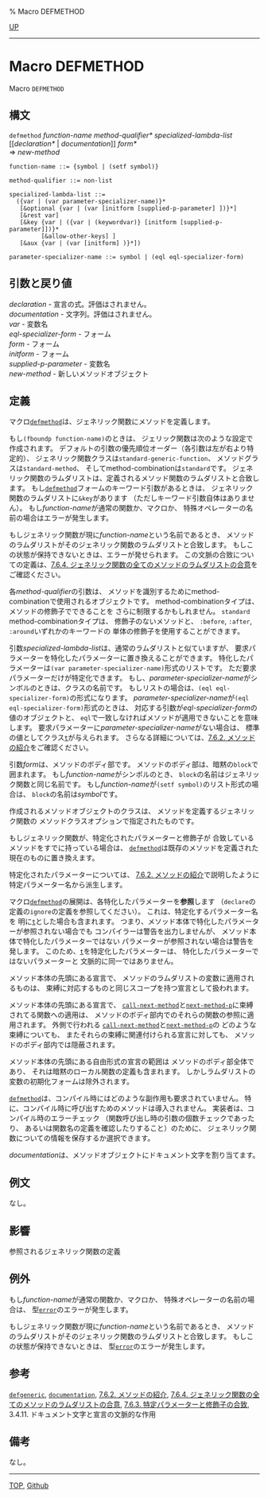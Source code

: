 % Macro DEFMETHOD

[UP](7.7.html)  

---

# Macro DEFMETHOD


Macro `DEFMETHOD`


## 構文

`defmethod` *function-name* *method-qualifier\**
 *specialized-lambda-list* [[*declaration\** | *documentation*]] *form\**  
=> *new-method*

```
function-name ::= {symbol | (setf symbol)}

method-qualifier ::= non-list

specialized-lambda-list ::=
  ({var | (var parameter-specializer-name)}*
   [&optional {var | (var [initform [supplied-p-parameter] ])}*]
   [&rest var]
   [&key {var | ({var | (keywordvar)} [initform [supplied-p-parameter]])}*
         [&allow-other-keys] ]
   [&aux {var | (var [initform] )}*])

parameter-specializer-name ::= symbol | (eql eql-specializer-form)
```


## 引数と戻り値

*declaration* - 宣言の式。評価はされません。  
*documentation* - 文字列。評価はされません。  
*var* - 変数名  
*eql-specializer-form* - フォーム  
*form* - フォーム  
*initform* - フォーム  
*supplied-p-parameter* - 変数名  
*new-method* - 新しいメソッドオブジェクト  


## 定義

マクロ[`defmethod`](7.7.defmethod.html)は、ジェネリック関数にメソッドを定義します。

もし`(fboundp function-name)`のときは、
ジェリック関数は次のような設定で作成されます。
デフォルトの引数の優先順位オーダー（各引数は左が右より特定的）、
ジェネリック関数クラスは`standard-generic-function`、
メソッドグラスは`standard-method`、
そしてmethod-combinationは`standard`です。
ジェネリック関数のラムダリストは、定義されるメソッド関数のラムダリストと合致します。
もし[`defmethod`](7.7.defmethod.html)フォームのキーワード引数があるときは、
ジェネリック関数のラムダリストに`&key`があります
（ただしキーワード引数自体はありません）。
もし*function-name*が通常の関数か、マクロか、
特殊オペレーターの名前の場合はエラーが発生します。

もしジェネリック関数が現に*function-name*という名前であるとき、
メソッドのラムダリストがそのジェネリック関数のラムダリストと合致します。
もしこの状態が保持できないときは、エラーが発せられます。
この文脈の合致についての定義は、[7.6.4. ジェネリック関数の全てのメソッドのラムダリストの合意](7.6.4.html)をご確認ください。

各*method-qualifier*の引数は、
メソッドを識別するためにmethod-combinationで使用されるオブジェクトです。
method-combinationタイプは、メソッドの修飾子でできることを
さらに制限するかもしれません。
`standard` method-combinationタイプは、
修飾子のないメソッドと、
`:before`, `:after`, `:around`いずれかのキーワードの
単体の修飾子を使用することができます。

引数*specialized-lambda-list*は、通常のラムダリストと似ていますが、
要求パラメーターを特化したパラメーターに置き換えることができます。
特化したパラメーターは`(var parameter-specializer-name)`形式のリストです。
ただ要求パラメーターだけが特定化できます。
もし、*parameter-specializer-name*がシンボルのときは、クラスの名前です。
もしリストの場合は、`(eql eql-specializer-form)`の形式になります。
*parameter-specializer-name*が`(eql eql-specializer-form)`形式のときは、
対応する引数が*eql-specializer-form*の値のオブジェクトと、
`eql`で一致しなければメソッドが適用できないことを意味します。
要求パラメーターに*parameter-specializer-name*がない場合は、
標準の値としてクラス[`t`](4.4.t-system-class.html)が与えられます。
さらなる詳細については、[7.6.2. メソッドの紹介](7.6.2.html)をご確認ください。

引数*form*は、メソッドのボディ部です。
メソッドのボディ部は、暗黙の`block`で囲まれます。
もし*function-name*がシンボルのとき、
`block`の名前はジェネリック関数と同じ名前です。
もし*function-name*が`(setf symbol)`のリスト形式の場合は、
`block`の名前は*symbol*です。

作成されるメソッドオブジェクトのクラスは、
メソッドを定義するジェネリック関数の
メソッドクラスオプションで指定されたものです。

もしジェネリック関数が、特定化されたパラメーターと修飾子が
合致しているメソッドをすでに持っている場合は、
[`defmethod`](7.7.defmethod.html)は既存のメソッドを定義された現在のものに置き換えます。

特定化されたパラメーターについては、
[7.6.2. メソッドの紹介](7.6.2.html)で説明したように特定パラメーター名から派生します。

マクロ[`defmethod`](7.7.defmethod.html)の展開は、各特化したパラメーターを**参照**します
（`declare`の定義の`ignore`の定義を参照してください）。
これは、特定化するパラメーター名を
明に[`t`](4.4.t-system-class.html)とした場合も含まれます。
つまり、メソッド本体で特化したパラメーターが参照されない場合でも
コンパイラーは警告を出力しませんが、
メソッド本体で特化したパラメーターではない
パラメーターが参照されない場合は警告を発します。
このため、[`t`](4.4.t-system-class.html)を特定化したパラメーターは、
特化したパラメーターではないパラメーターと
文脈的に同一ではありません。

メソッド本体の先頭にある宣言で、
メソッドのラムダリストの変数に適用されるものは、
束縛に対応するものと同じスコープを持つ宣言として扱われます。

メソッド本体の先頭にある宣言で、
[`call-next-method`](7.7.call-next-method.html)と[`next-method-p`](7.7.next-method-p.html)に束縛されてる関数への適用は、
メソッドのボディ部内でのそれらの関数の参照に適用されます。
外側で行われる
[`call-next-method`](7.7.call-next-method.html)と[`next-method-p`](7.7.next-method-p.html)の
どのような束縛についても、
またそれらの束縛に関連付けられる宣言に対しても、
メソッドのボディ部内では隠蔽されます。

メソッド本体の先頭にある自由形式の宣言の範囲は
メソッドのボディ部全体であり、
それは暗黙のローカル関数の定義も含まれます。
しかしラムダリストの変数の初期化フォームは除外されます。

[`defmethod`](7.7.defmethod.html)は、コンパイル時にはどのような副作用も要求されていません。
特に、コンパイル時に呼び出すためのメソッドは導入されません。
実装者は、コンパイル時のエラーチェック
（関数呼び出し時の引数の個数チェックであったり、
あるいは関数名の定義を確認したりすること）のために、
ジェネリック関数についての情報を保存するか選択できます。

*documentation*は、メソッドオブジェクトにドキュメント文字を割り当てます。


## 例文

なし。


## 影響

参照されるジェネリック関数の定義


## 例外

もし*function-name*が通常の関数か、マクロか、
特殊オペレーターの名前の場合は、
型[`error`](9.2.error-condition.html)のエラーが発生します。

もしジェネリック関数が現に*function-name*という名前であるとき、
メソッドのラムダリストがそのジェネリック関数のラムダリストと合致します。
もしこの状態が保持できないときは、
型[`error`](9.2.error-condition.html)のエラーが発生します。


## 参考

[`defgeneric`](7.7.defgeneric.html),
[`documentation`](25.2.documentation.html),
[7.6.2. メソッドの紹介](7.6.2.html),
[7.6.4. ジェネリック関数の全てのメソッドのラムダリストの合意](7.6.4.html),
[7.6.3. 特定パラメーターと修飾子の合致](7.6.3.html),
3.4.11. ドキュメント文字と宣言の文脈的な作用


## 備考

なし。


---
[TOP](index.html),  [Github](https://github.com/nptcl/npt-japanese)

